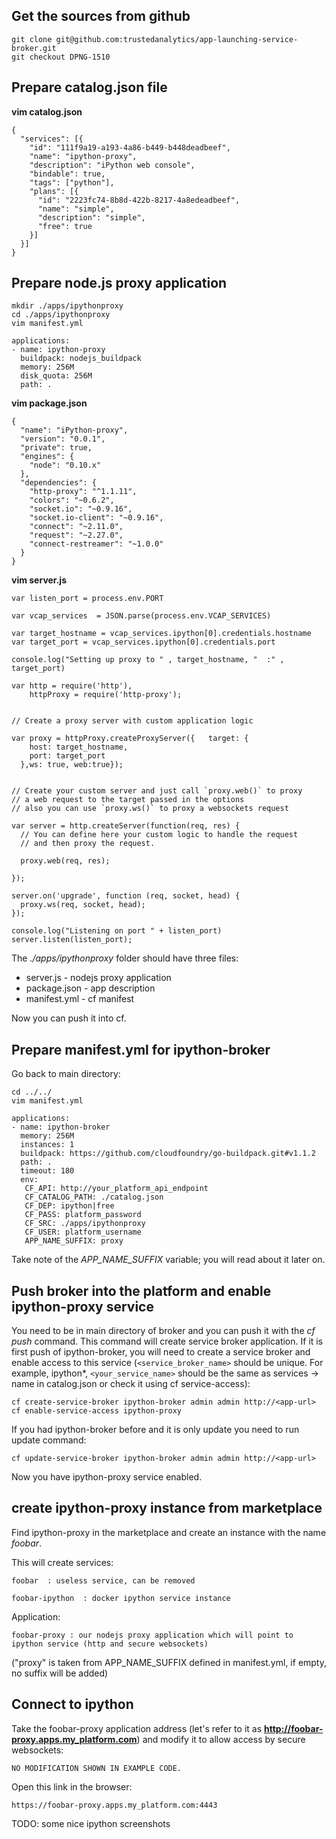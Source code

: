 ## Get the sources from github

```
git clone git@github.com:trustedanalytics/app-launching-service-broker.git
git checkout DPNG-1510
```

## Prepare catalog.json file

**vim catalog.json**

```
{
  "services": [{
    "id": "111f9a19-a193-4a86-b449-b448deadbeef",
    "name": "ipython-proxy",
    "description": "iPython web console",
    "bindable": true,
    "tags": ["python"],
    "plans": [{
      "id": "2223fc74-8b8d-422b-8217-4a8edeadbeef",
      "name": "simple",
      "description": "simple",
      "free": true
    }]
  }]
}
```

## Prepare node.js proxy application

```
mkdir ./apps/ipythonproxy
cd ./apps/ipythonproxy
vim manifest.yml
```

```
applications:
- name: ipython-proxy
  buildpack: nodejs_buildpack
  memory: 256M
  disk_quota: 256M
  path: .
```

**vim package.json**

```
{
  "name": "iPython-proxy",
  "version": "0.0.1",
  "private": true,
  "engines": {
    "node": "0.10.x"
  },
  "dependencies": {
    "http-proxy": "^1.1.11",
    "colors": "~0.6.2",
    "socket.io": "~0.9.16",
    "socket.io-client": "~0.9.16",
    "connect": "~2.11.0",
    "request": "~2.27.0",
    "connect-restreamer": "~1.0.0"
  }
}
```

**vim server.js**

```
var listen_port = process.env.PORT

var vcap_services  = JSON.parse(process.env.VCAP_SERVICES)

var target_hostname = vcap_services.ipython[0].credentials.hostname
var target_port = vcap_services.ipython[0].credentials.port

console.log("Setting up proxy to " , target_hostname, "  :" , target_port)

var http = require('http'),
    httpProxy = require('http-proxy');


// Create a proxy server with custom application logic

var proxy = httpProxy.createProxyServer({   target: {
    host: target_hostname,
    port: target_port
  },ws: true, web:true});


// Create your custom server and just call `proxy.web()` to proxy
// a web request to the target passed in the options
// also you can use `proxy.ws()` to proxy a websockets request

var server = http.createServer(function(req, res) {
  // You can define here your custom logic to handle the request
  // and then proxy the request.

  proxy.web(req, res);

});

server.on('upgrade', function (req, socket, head) {
  proxy.ws(req, socket, head);
});

console.log("Listening on port " + listen_port)
server.listen(listen_port);
```

The _./apps/ipythonproxy_ folder should have three files:

* server.js - nodejs proxy application
* package.json - app description 
* manifest.yml - cf manifest

Now you can push it into cf.

## Prepare manifest.yml for ipython-broker

Go back to main directory:

```
cd ../../
vim manifest.yml
```

```
applications:
- name: ipython-broker
  memory: 256M
  instances: 1
  buildpack: https://github.com/cloudfoundry/go-buildpack.git#v1.1.2
  path: .
  timeout: 180
  env:
   CF_API: http://your_platform_api_endpoint
   CF_CATALOG_PATH: ./catalog.json
   CF_DEP: ipython|free
   CF_PASS: platform_password 
   CF_SRC: ./apps/ipythonproxy
   CF_USER: platform_username
   APP_NAME_SUFFIX: proxy
```

Take note of the _APP_NAME_SUFFIX_ variable; you will read about it later on.

## Push broker into the platform and enable ipython-proxy service

You need to be in main directory of broker and you can push it with the _cf push_ command. This command will create service broker application. If it is first push of ipython-broker, you will need to create a service broker and enable access to this service (```<service_broker_name>``` should be unique. For example, ipython*, ```<your_service_name>``` should be the same as services -> name in catalog.json or check it using cf service-access):
```
cf create-service-broker ipython-broker admin admin http://<app-url>
cf enable-service-access ipython-proxy
```
If you had ipython-broker before and it is only update you need to run update command:
```
cf update-service-broker ipython-broker admin admin http://<app-url>
```

Now you have ipython-proxy service enabled.

## create ipython-proxy instance from marketplace

Find ipython-proxy in the marketplace and create an instance with the name _foobar_. 

This will create services: 
```
foobar  : useless service, can be removed

foobar-ipython  : docker ipython service instance
```
Application:
```
foobar-proxy : our nodejs proxy application which will point to ipython service (http and secure websockets) 
```
("proxy" is taken from APP_NAME_SUFFIX defined in manifest.yml, if empty, no suffix will be added)

## Connect to ipython

Take the foobar-proxy application address (let's refer to it as **http://foobar-proxy.apps.my_platform.com**) and modify it to allow access by secure websockets:

```
NO MODIFICATION SHOWN IN EXAMPLE CODE.
```

Open this link in the browser:

```
https://foobar-proxy.apps.my_platform.com:4443
```

TODO: some nice ipython screenshots






